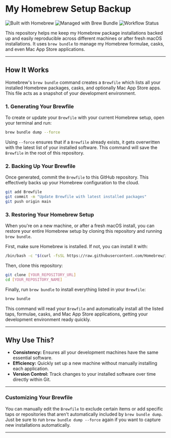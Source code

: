# My Homebrew Setup Backup

![Built with Homebrew](https://img.shields.io/badge/Built%20with-Homebrew-blue?style=flat-square&logo=homebrew&logoColor=white)
![Managed with Brew Bundle](https://img.shields.io/badge/Managed%20with-Brew%20Bundle-orange?style=flat-square&logo=homebrew&logoColor=white)
![Workflow Status](https://github.com/KnowOneActual/Homebrew_Brewfile/actions/workflows/YOUR_WORKFLOW_FILE_NAME.yml/badge.svg)

This repository helps me keep my Homebrew package installations backed up and easily reproducible across different machines or after fresh macOS installations. It uses `brew bundle` to manage my Homebrew formulae, casks, and even Mac App Store applications.

-----

## How It Works

Homebrew's `brew bundle` command creates a `Brewfile` which lists all your installed Homebrew packages, casks, and optionally Mac App Store apps. This file acts as a snapshot of your development environment.

### 1\. Generating Your Brewfile

To create or update your `Brewfile` with your current Homebrew setup, open your terminal and run:

```bash
brew bundle dump --force
```

Using `--force` ensures that if a `Brewfile` already exists, it gets overwritten with the latest list of your installed software. This command will save the `Brewfile` in the root of this repository.

### 2\. Backing Up Your Brewfile

Once generated, commit the `Brewfile` to this GitHub repository. This effectively backs up your Homebrew configuration to the cloud.

```bash
git add Brewfile
git commit -m "Update Brewfile with latest installed packages"
git push origin main
```

### 3\. Restoring Your Homebrew Setup

When you're on a new machine, or after a fresh macOS install, you can restore your entire Homebrew setup by cloning this repository and running `brew bundle`.

First, make sure Homebrew is installed. If not, you can install it with:

```bash
/bin/bash -c "$(curl -fsSL https://raw.githubusercontent.com/Homebrew/install/HEAD/install.sh)"
```

Then, clone this repository:

```bash
git clone [YOUR_REPOSITORY_URL]
cd [YOUR_REPOSITORY_NAME]
```

Finally, run `brew bundle` to install everything listed in your `Brewfile`:

```bash
brew bundle
```

This command will read your `Brewfile` and automatically install all the listed taps, formulae, casks, and Mac App Store applications, getting your development environment ready quickly.

-----

## Why Use This?

  * **Consistency:** Ensures all your development machines have the same essential software.
  * **Efficiency:** Quickly set up a new machine without manually installing each application.
  * **Version Control:** Track changes to your installed software over time directly within Git.

-----

### Customizing Your Brewfile

You can manually edit the `Brewfile` to exclude certain items or add specific taps or repositories that aren't automatically included by `brew bundle dump`. Just be sure to run `brew bundle dump --force` again if you want to capture new installations automatically.

-----
